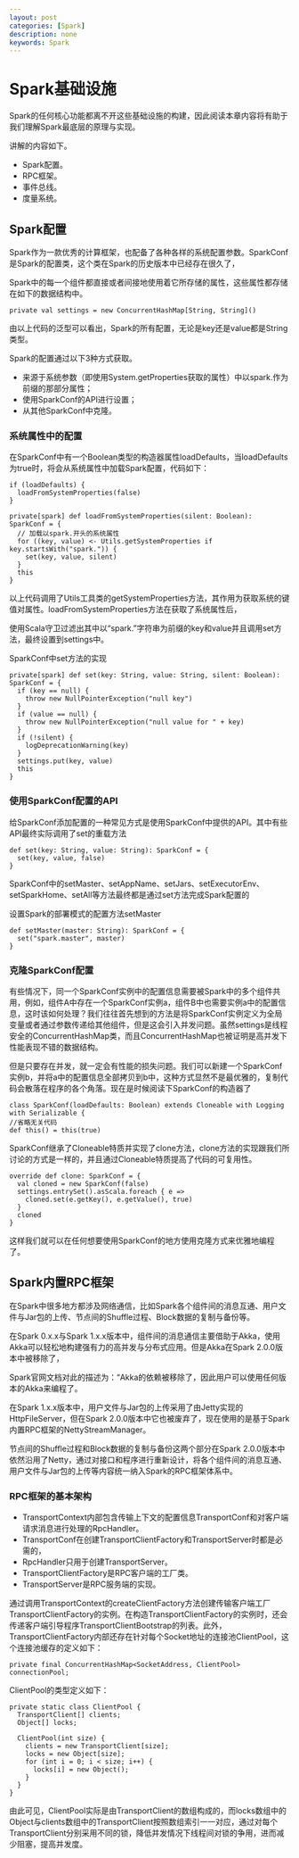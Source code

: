 ```yaml
---
layout: post
categories: [Spark]
description: none
keywords: Spark
---
```

# Spark基础设施
Spark的任何核心功能都离不开这些基础设施的构建，因此阅读本章内容将有助于我们理解Spark最底层的原理与实现。

讲解的内容如下。
- Spark配置。
- RPC框架。
- 事件总线。
- 度量系统。

## Spark配置
Spark作为一款优秀的计算框架，也配备了各种各样的系统配置参数。SparkConf是Spark的配置类，这个类在Spark的历史版本中已经存在很久了，

Spark中的每一个组件都直接或者间接地使用着它所存储的属性，这些属性都存储在如下的数据结构中。
```
private val settings = new ConcurrentHashMap[String, String]()
```
由以上代码的泛型可以看出，Spark的所有配置，无论是key还是value都是String类型。

Spark的配置通过以下3种方式获取。
- 来源于系统参数（即使用System.getProperties获取的属性）中以spark.作为前缀的那部分属性；
- 使用SparkConf的API进行设置；
- 从其他SparkConf中克隆。

### 系统属性中的配置
在SparkConf中有一个Boolean类型的构造器属性loadDefaults，当loadDefaults为true时，将会从系统属性中加载Spark配置，代码如下：
```
if (loadDefaults) {
  loadFromSystemProperties(false)
}

private[spark] def loadFromSystemProperties(silent: Boolean): SparkConf = {
  // 加载以spark.开头的系统属性
  for ((key, value) <- Utils.getSystemProperties if key.startsWith("spark.")) {
    set(key, value, silent)
  }
  this
}

```
以上代码调用了Utils工具类的getSystemProperties方法，其作用为获取系统的键值对属性。loadFromSystemProperties方法在获取了系统属性后，

使用Scala守卫过滤出其中以“spark.”字符串为前缀的key和value并且调用set方法，最终设置到settings中。

SparkConf中set方法的实现
```
private[spark] def set(key: String, value: String, silent: Boolean): SparkConf = {
  if (key == null) {
    throw new NullPointerException("null key")
  }
  if (value == null) {
    throw new NullPointerException("null value for " + key)
  }
  if (!silent) {
    logDeprecationWarning(key)
  }
  settings.put(key, value)
  this
}
```

### 使用SparkConf配置的API
给SparkConf添加配置的一种常见方式是使用SparkConf中提供的API。其中有些API最终实际调用了set的重载方法
```
def set(key: String, value: String): SparkConf = {
  set(key, value, false)
}

```
SparkConf中的setMaster、setAppName、setJars、setExecutorEnv、setSparkHome、setAll等方法最终都是通过set方法完成Spark配置的

设置Spark的部署模式的配置方法setMaster
```
def setMaster(master: String): SparkConf = {
  set("spark.master", master)
}
```

### 克隆SparkConf配置
有些情况下，同一个SparkConf实例中的配置信息需要被Spark中的多个组件共用，例如，组件A中存在一个SparkConf实例a，组件B中也需要实例a中的配置信息，这时该如何处理？我们往往首先想到的方法是将SparkConf实例定义为全局变量或者通过参数传递给其他组件，但是这会引入并发问题。虽然settings是线程安全的ConcurrentHashMap类，而且ConcurrentHashMap也被证明是高并发下性能表现不错的数据结构。

但是只要存在并发，就一定会有性能的损失问题。我们可以新建一个SparkConf实例b，并将a中的配置信息全部拷贝到b中，这种方式显然不是最优雅的，复制代码会散落在程序的各个角落。现在是时候阅读下SparkConf的构造器了
```
class SparkConf(loadDefaults: Boolean) extends Cloneable with Logging with Serializable {
//省略无关代码
def this() = this(true)

```
SparkConf继承了Cloneable特质并实现了clone方法，clone方法的实现跟我们所讨论的方式是一样的，并且通过Cloneable特质提高了代码的可复用性。

```
override def clone: SparkConf = {
  val cloned = new SparkConf(false)
  settings.entrySet().asScala.foreach { e =>
    cloned.set(e.getKey(), e.getValue(), true)
  }
  cloned
}
```
这样我们就可以在任何想要使用SparkConf的地方使用克隆方式来优雅地编程了。

## Spark内置RPC框架
在Spark中很多地方都涉及网络通信，比如Spark各个组件间的消息互通、用户文件与Jar包的上传、节点间的Shuffle过程、Block数据的复制与备份等。

在Spark 0.x.x与Spark 1.x.x版本中，组件间的消息通信主要借助于Akka，使用Akka可以轻松地构建强有力的高并发与分布式应用。但是Akka在Spark 2.0.0版本中被移除了，

Spark官网文档对此的描述为：“Akka的依赖被移除了，因此用户可以使用任何版本的Akka来编程了。

在Spark 1.x.x版本中，用户文件与Jar包的上传采用了由Jetty实现的HttpFileServer，但在Spark 2.0.0版本中它也被废弃了，现在使用的是基于Spark内置RPC框架的NettyStreamManager。

节点间的Shuffle过程和Block数据的复制与备份这两个部分在Spark 2.0.0版本中依然沿用了Netty，通过对接口和程序进行重新设计，将各个组件间的消息互通、用户文件与Jar包的上传等内容统一纳入Spark的RPC框架体系中。

### RPC框架的基本架构
- TransportContext内部包含传输上下文的配置信息TransportConf和对客户端请求消息进行处理的RpcHandler。
- TransportConf在创建TransportClientFactory和TransportServer时都是必需的，
- RpcHandler只用于创建TransportServer。
- TransportClientFactory是RPC客户端的工厂类。
- TransportServer是RPC服务端的实现。

通过调用TransportContext的createClientFactory方法创建传输客户端工厂TransportClientFactory的实例。在构造TransportClientFactory的实例时，还会传递客户端引导程序TransportClientBootstrap的列表。此外，TransportClientFactory内部还存在针对每个Socket地址的连接池ClientPool，这个连接池缓存的定义如下：
```
private final ConcurrentHashMap<SocketAddress, ClientPool> connectionPool;
```

ClientPool的类型定义如下：
```
private static class ClientPool {
  TransportClient[] clients;
  Object[] locks;

  ClientPool(int size) {
    clients = new TransportClient[size];
    locks = new Object[size];
    for (int i = 0; i < size; i++) {
      locks[i] = new Object();
    }
  }
}
```
由此可见，ClientPool实际是由TransportClient的数组构成的，而locks数组中的Object与clients数组中的TransportClient按照数组索引一一对应，通过对每个TransportClient分别采用不同的锁，降低并发情况下线程间对锁的争用，进而减少阻塞，提高并发度。


















